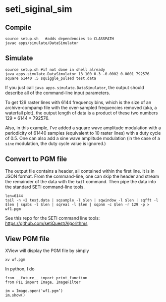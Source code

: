 # seti_siginal_sim

## Compile

```
source setup.sh   #adds dependencies to CLASSPATH
javac apps/simulate/DataSimulator
```

## Simulate

```
source setup.sh #if not done in shell already
java apps.simulate.DataSimulator 13 100 0.3 -0.0002 0.0001 792576 square 61440 .5 squiggle_pulsed test.data
```

If you just call `java apps.simulate.DataSimulator`, the output should describe all of the
command-line input parameters.

To get 129 raster lines with 6144 frequency bins, which is the size of an archive-compamp file with the
over-sampled frequencies removed (aka, a waterfall plot), the output length of data is a product of these two numbers
129 * 6144 = 792576.

Also, in this example, I've added a square wave amplitude modulation with a periodicity of 61440
samples (equivalent to 10 raster lines) with a duty cycle of 0.5.  One can also add a sine wave
amplitude modulation (in the case of a `sine` modulation, the duty cycle value is ignored.)

## Convert to PGM file

The output file contains a header, all contained within the first line. It is in JSON format. 
From the command-line, one can skip the header and stream the remainder of the data with 
the `tail` command. Then pipe the data into the standard SETI command-line tools.

```
len=6144  
tail -n +2 test.data | sqsample -l $len | sqwindow -l $len | sqfft -l $len | sqabs -l $len | sqreal -l $len | sqpnm -c $len -r 129 -p > wf1.pgm
```

See this repo for the SETI command line tools: https://github.com/setiQuest/Algorithms

## View PGM file

XView will display the PGM file by simply

```
xv wf.pgm
```

In python, I do

```
from __future__ import print_function
from PIL import Image, ImageFilter
 
im = Image.open(‘wf1.pgm’)
im.show()
```

